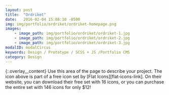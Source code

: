 ```yaml
---
layout: post
title:  "Ordriket"
date:   2016-02-04 15:08:10 -0500
img: img/portfolio/ordriket/ordriket-homepage.png
images: 
    - image_path: img/portfolio/ordriket/ordriket-1.jpg
    - image_path: img/portfolio/ordriket/ordriket-2.jpg    
    - image_path: img/portfolio/ordriket/ordriket-3.jpg
modalID: modalCircus
keywords: Design / Prototype / SCSS + JS /Portfolio CMS
category: Design
---
```

{:.overlay__content}
Use this area of the page to describe your project. The icon above is part of a free icon set by [Flat Icons][flat-icons-link]. On their website, you can download their free set with 16 icons, or you can purchase the entire set with 146 icons for only $12!